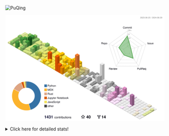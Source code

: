 ![PuQing](https://user-images.githubusercontent.com/27223114/171565019-9a56fae6-b08b-421f-99db-7e830da42371.png)

![](./profile-3d-contrib/profile-season-animate.svg)

<details>
<summary>Click here for detailed stats!</summary>

<!--START_SECTION:waka-->
![Lines of code](https://img.shields.io/badge/From%20Hello%20World%20I%27ve%20Written-1.3%20million%20lines%20of%20code-blue)

**🐱 My GitHub Data** 

> 📦 397.1 kB Used in GitHub's Storage 
 > 
> 🏆 386 Contributions in the Year 2024
 > 
> 🚫 Not Opted to Hire
 > 
> 📜 46 Public Repositories 
 > 
> 🔑 29 Private Repositories 
 > 
**I'm an Early 🐤** 

```text
🌞 Morning                418 commits         █░░░░░░░░░░░░░░░░░░░░░░░░   05.87 % 
🌆 Daytime                3276 commits        ████████████░░░░░░░░░░░░░   46.04 % 
🌃 Evening                1500 commits        █████░░░░░░░░░░░░░░░░░░░░   21.08 % 
🌙 Night                  1922 commits        ███████░░░░░░░░░░░░░░░░░░   27.01 % 
```


📊 **This Week I Spent My Time On** 

```text
💬 Programming Languages: 
Python                   20 hrs 3 mins       ████████████░░░░░░░░░░░░░   48.17 % 
Browsing                 10 hrs 26 mins      ██████░░░░░░░░░░░░░░░░░░░   25.07 % 
Fish Touching            2 hrs 12 mins       █░░░░░░░░░░░░░░░░░░░░░░░░   05.29 % 
Searching                2 hrs 3 mins        █░░░░░░░░░░░░░░░░░░░░░░░░   04.94 % 
GitHubing                1 hr 49 mins        █░░░░░░░░░░░░░░░░░░░░░░░░   04.39 % 

🔥 Editors: 
VS Code                  22 hrs 30 mins      ██████████████░░░░░░░░░░░   54.08 % 
Chrome                   17 hrs 22 mins      ██████████░░░░░░░░░░░░░░░   41.72 % 
fish                     1 hr 18 mins        █░░░░░░░░░░░░░░░░░░░░░░░░   03.13 % 
Obsidian                 26 mins             ░░░░░░░░░░░░░░░░░░░░░░░░░   01.07 % 

💻 Operating System: 
Linux                    21 hrs 6 mins       █████████████░░░░░░░░░░░░   50.71 % 
Mac                      20 hrs 31 mins      ████████████░░░░░░░░░░░░░   49.29 % 
```


<!--END_SECTION:waka-->
</details>
